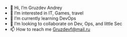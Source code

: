 - 👋 Hi, I’m Gruzdev Andrey
- 👀 I’m interested in IT, Games, travel
- 🌱 I’m currently learning DevOps
- 💞️ I’m looking to collaborate on Dev, Ops, and little Sec
- 📫 How to reach me Gruzdevf@mail.ru

<!---
gruzdevnn/gruzdevnn is a ✨ special ✨ repository because its `README.md` (this file) appears on your GitHub profile.
You can click the Preview link to take a look at your changes.
--->
